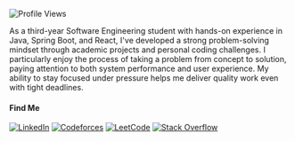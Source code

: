 ![Profile Views](https://komarev.com/ghpvc/?username=atikurajib&color=blue)

As a third-year Software Engineering student with hands-on experience in Java, Spring Boot, and React, I've developed a strong problem-solving mindset through academic projects and personal coding challenges. I particularly enjoy the process of taking a problem from concept to solution, paying attention to both system performance and user experience. My ability to stay focused under pressure helps me deliver quality work even with tight deadlines.

#### Find Me
[![LinkedIn](https://img.shields.io/badge/LinkedIn-Connect-blue?style=flat&logo=linkedin)](https://www.linkedin.com/in/atikurajib) [![Codeforces](https://img.shields.io/badge/Codeforces-Profile-blue?style=flat&logo=codeforces)](https://codeforces.com/profile/atikurrajib) [![LeetCode](https://img.shields.io/badge/LeetCode-Profile-blue?style=flat&logo=leetcode)](https://leetcode.com/atikurajib) [![Stack Overflow](https://img.shields.io/badge/Stack%20Overflow-Profile-blue?style=flat&logo=stackoverflow)](https://stackoverflow.com/users/23569473/atikurajib) 

